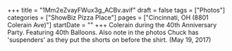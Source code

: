 +++
title = "1Mm2eZvayFWux3g_ACBv.avif"
draft = false
tags = ["Photos"]
categories = ["ShowBiz Pizza Place"]
pages = ["Cincinnati, OH (8801 Colerain Ave)"]
startDate = ""
+++
Colerain during the 40th Anniversary Party. Featuring 40th Balloons. Also note in the photos Chuck has 'suspenders' as they put the shorts on before the shirt. (May 19, 2017)
